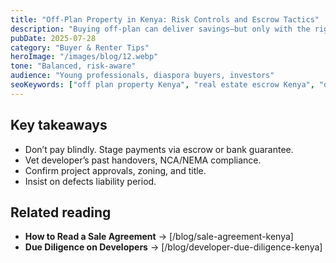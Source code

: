 ```yaml
---
title: "Off-Plan Property in Kenya: Risk Controls and Escrow Tactics"
description: "Buying off-plan can deliver savings—but only with the right risk controls. Learn how to vet developers and structure payments."
pubDate: 2025-07-28
category: "Buyer & Renter Tips"
heroImage: "/images/blog/12.webp"
tone: "Balanced, risk-aware"
audience: "Young professionals, diaspora buyers, investors"
seoKeywords: ["off plan property Kenya", "real estate escrow Kenya", "developer risk Kenya", "buying off-plan Kenya"]
---
```


## Key takeaways
- Don’t pay blindly. Stage payments via escrow or bank guarantee.  
- Vet developer’s past handovers, NCA/NEMA compliance.  
- Confirm project approvals, zoning, and title.  
- Insist on defects liability period.

## Related reading
- **How to Read a Sale Agreement** → [/blog/sale-agreement-kenya]  
- **Due Diligence on Developers** → [/blog/developer-due-diligence-kenya]  
